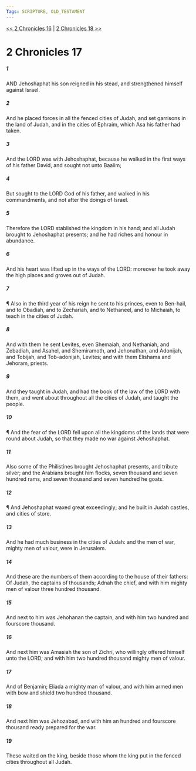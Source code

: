 ```yaml
---
Tags: SCRIPTURE, OLD_TESTAMENT
---
```


[<< 2 Chronicles 16](OLD_TESTAMENT/14_2_Chronicles/2_Chronicles_16.md) | [2 Chronicles 18 >>](OLD_TESTAMENT/14_2_Chronicles/2_Chronicles_18.md)

# 2 Chronicles 17

##### 1

AND Jehoshaphat his son reigned in his stead, and strengthened himself against Israel.

##### 2

And he placed forces in all the fenced cities of Judah, and set garrisons in the land of Judah, and in the cities of Ephraim, which Asa his father had taken.

##### 3

And the LORD was with Jehoshaphat, because he walked in the first ways of his father David, and sought not unto Baalim;

##### 4

But sought to the LORD God of his father, and walked in his commandments, and not after the doings of Israel.

##### 5

Therefore the LORD stablished the kingdom in his hand; and all Judah brought to Jehoshaphat presents; and he had riches and honour in abundance.

##### 6

And his heart was lifted up in the ways of the LORD: moreover he took away the high places and groves out of Judah.

##### 7

¶ Also in the third year of his reign he sent to his princes, even to Ben-hail, and to Obadiah, and to Zechariah, and to Nethaneel, and to Michaiah, to teach in the cities of Judah.

##### 8

And with them he sent Levites, even Shemaiah, and Nethaniah, and Zebadiah, and Asahel, and Shemiramoth, and Jehonathan, and Adonijah, and Tobijah, and Tob-adonijah, Levites; and with them Elishama and Jehoram, priests.

##### 9

And they taught in Judah, and had the book of the law of the LORD with them, and went about throughout all the cities of Judah, and taught the people.

##### 10

¶ And the fear of the LORD fell upon all the kingdoms of the lands that were round about Judah, so that they made no war against Jehoshaphat.

##### 11

Also some of the Philistines brought Jehoshaphat presents, and tribute silver; and the Arabians brought him flocks, seven thousand and seven hundred rams, and seven thousand and seven hundred he goats.

##### 12

¶ And Jehoshaphat waxed great exceedingly; and he built in Judah castles, and cities of store.

##### 13

And he had much business in the cities of Judah: and the men of war, mighty men of valour, were in Jerusalem.

##### 14

And these are the numbers of them according to the house of their fathers: Of Judah, the captains of thousands; Adnah the chief, and with him mighty men of valour three hundred thousand.

##### 15

And next to him was Jehohanan the captain, and with him two hundred and fourscore thousand.

##### 16

And next him was Amasiah the son of Zichri, who willingly offered himself unto the LORD; and with him two hundred thousand mighty men of valour.

##### 17

And of Benjamin; Eliada a mighty man of valour, and with him armed men with bow and shield two hundred thousand.

##### 18

And next him was Jehozabad, and with him an hundred and fourscore thousand ready prepared for the war.

##### 19

These waited on the king, beside those whom the king put in the fenced cities throughout all Judah.
